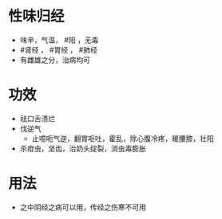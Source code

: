# 性味归经
- 味辛，气温， #阳 ，无毒
-  #肾经 ， #胃经 ， #肺经 
-  有雌雄之分，治病均可
# 功效
- 祛口舌溃烂
- 伐逆气
    - 止噫呃气逆，翻胃呕吐，霍乱，除心腹冷疼，暖腰膝，壮阳
 - 杀疳虫，坚齿，治奶头绽裂，消虫毒膨胀
# 用法
- 之中阴经之病可以用，传经之伤寒不可用
